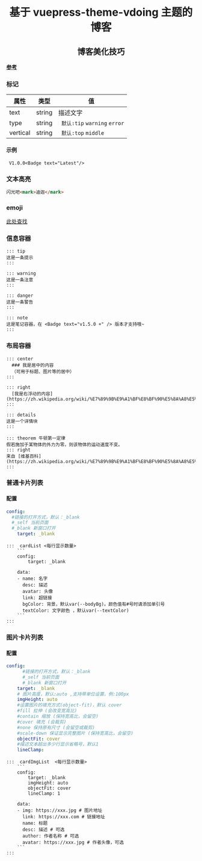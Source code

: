 
<h1 style="text-align: center" YAN BLOG</h1>

基于 vuepress-theme-vdoing 主题的博客




<h2 style="text-align: center" >博客美化技巧</h2>



[**参考**](https://doc.xugaoyi.com/pages/52d5c3/#markdown)


### 标记
| 属性       | 类型     | 值                            | 
|----------|--------|------------------------------|
| text     | string | 描述文字                         |
| type     | string | ` 默认:tip`  `warning` `error` |
| vertical | string | ` 默认:top`  `middle`          |

#### 示例
```text
 V1.0.0<Badge text="Latest"/>
```

###  文本高亮
```markdown
闪光吧<mark>迪迦</mark>
```

### emoji
[此处查找](https://github.com/markdown-it/markdown-it-emoji/blob/master/lib/data/full.json)

### 信息容器
``` text
::: tip
这是一条提示
:::

::: warning
这是一条注意
:::

::: danger
这是一条警告
:::

::: note
这是笔记容器，在 <Badge text="v1.5.0 +" /> 版本才支持哦~
:::
```

### 布局容器
``` text
::: center
  ### 我是居中的内容
  （可用于标题、图片等的居中）
:::

::: right
  [我是右浮动的内容](https://zh.wikipedia.org/wiki/%E7%89%9B%E9%A1%BF%E8%BF%90%E5%8A%A8%E5%AE%9A%E5%BE%8B)
:::

::: details
这是一个详情块
:::

::: theorem 牛顿第一定律
假若施加于某物体的外力为零，则该物体的运动速度不变。
::: right
来自 [维基百科](https://zh.wikipedia.org/wiki/%E7%89%9B%E9%A1%BF%E8%BF%90%E5%8A%A8%E5%AE%9A%E5%BE%8B)
:::

```

### 普通卡片列表

#### 配置
```yaml
config:
  #链接的打开方式，默认：_blank
  #_self 当前页面
  #_blank 新窗口打开
    target: _blank
```

    :::  cardList <每行显示数量>
        ```
        config:
            target: _blank

        data:
        - name: 名字
          desc: 描述
          avatar: 头像
          link: 超链接
          bgColor: 背景，默认var(--bodyBg)。颜色值有#号时请添加单引号
          textColor: 文字颜色 ，默认var(--textColor)
        ```
    :::


### 图片卡片列表
#### 配置
```yaml
config:
      #链接的打开方式，默认：_blank
      #_self 当前页面
      #_blank 新窗口打开
    target: _blank
    # 图片高度，默认:auto ,支持带单位设置，例:100px
    imgHeight: auto
    #设置图片的填充方式(object-fit)，默认 cover
    #fill 拉伸 (会改变宽高比)
    #contain 缩放 (保持宽高比，会留空)
    #cover 填充 (会裁剪)
    #none 保持原有尺寸 (会留空或裁剪)
    #scale-down 保证显示完整图片 (保持宽高比，会留空)
    objectFit: cover
    #描述文本超出多少行显示省略号，默认1
    lineClamp: 
```

    :::  cardImgList  <每行显示数量>
        ```
        config:
            target: _blank
            imgHeight: auto
            objectFit: cover
            lineClamp: 1
        
        data:
        - img: https://xxx.jpg # 图片地址
          link: https://xxx.com # 链接地址
          name: 标题
          desc: 描述 # 可选
          author: 作者名称 # 可选
          avatar: https://xxx.jpg # 作者头像，可选
        ```
    :::



